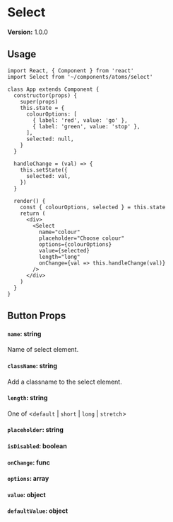 # Select

**Version:** 1.0.0

## Usage

```react
import React, { Component } from 'react'
import Select from '~/components/atoms/select'

class App extends Component {
  constructor(props) {
    super(props)
    this.state = {
      colourOptions: [
        { label: 'red', value: 'go' },
        { label: 'green', value: 'stop' },
      ],
      selected: null,
    }
  }

  handleChange = (val) => {
    this.setState({
      selected: val,
    })
  }

  render() {
    const { colourOptions, selected } = this.state
    return (
      <div>
        <Select
          name="colour"
          placeholder="Choose colour"
          options={colourOptions}
          value={selected}
          length="long"
          onChange={val => this.handleChange(val)}
        />
      </div>
    )
  }
}
```

## Button Props

#### `name`: string

Name of select element.

#### `className`: string

Add a classname to the select element.

#### `length`: string

One of <`default` | `short` | `long` | `stretch`>

#### `placeholder`: string



#### `isDisabled`: boolean



#### `onChange`: func



#### `options`: array



#### `value`: object



#### `defaultValue`: object

